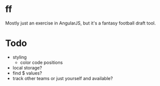 ff
==

Mostly just an exercise in AngularJS, but it's a fantasy football draft tool.  

Todo
===
- styling
  - color code positions
- local storage?
- find $ values?
- track other teams or just yourself and available?
